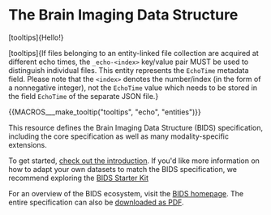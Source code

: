 # The Brain Imaging Data Structure

[tooltips]{Hello!}

[tooltips]{If files belonging to an entity-linked file collection are acquired at different echo times, the `_echo-<index>` key/value pair MUST be used to distinguish individual files. This entity represents the `EchoTime` metadata field. Please note that the `<index>` denotes the number/index (in the form of a nonnegative integer), not the `EchoTime` value which needs to be stored in the field `EchoTime` of the separate JSON file.}

{{MACROS___make_tooltip("tooltips", "echo", "entities")}}

This resource defines the Brain Imaging Data Structure (BIDS) specification, including the core specification as well as many modality-specific extensions.

To get started, [check out the introduction](01-introduction.md). If you'd like
more information on how to adapt your own datasets to match the BIDS
specification, we recommend exploring the [BIDS Starter Kit](https://bids-standard.github.io/bids-starter-kit/)

For an overview of the BIDS ecosystem, visit the [BIDS homepage](https://bids.neuroimaging.io).  The entire specification can also be [downloaded as PDF](https://doi.org/10.5281/zenodo.3686061).
